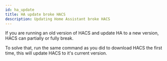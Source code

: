 ```yaml
---
id: ha_update
title: HA update broke HACS
description: Updating Home Assistant broke HACS
---
```

If you are running an old version of HACS and update HA to a new version, HACS can partially or fully break.

To solve that, run the same command as you did to download HACS the first time, this will update HACS to it's current version.
